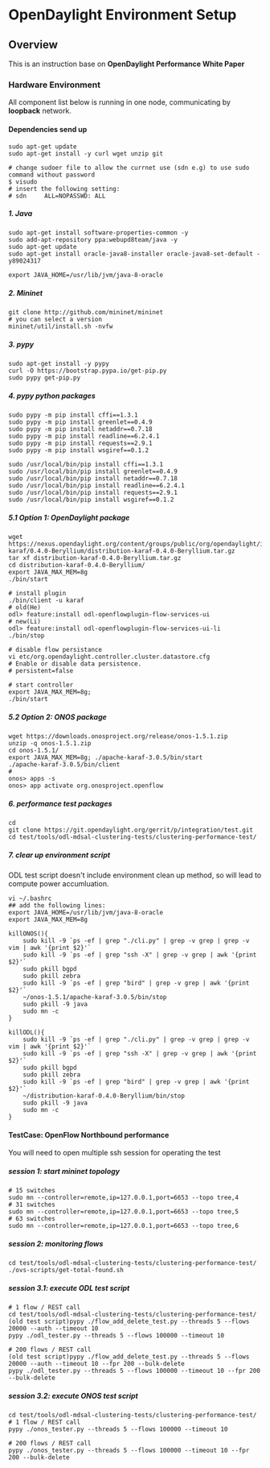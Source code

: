 # OpenDaylight Environment Setup

## Overview

This is an instruction base on **OpenDaylight Performance White Paper**

### Hardware Environment ###

All component list below is running in one node, communicating by **loopback** network.

#### Dependencies send up ####
	sudo apt-get update
	sudo apt-get install -y curl wget unzip git
	
	# change sudoer file to allow the currnet use (sdn e.g) to use sudo command without password
	$ visudo
	# insert the following setting:
	# sdn     ALL=NOPASSWD: ALL
	
##### 1. Java #####
	sudo apt-get install software-properties-common -y
	sudo add-apt-repository ppa:webupd8team/java -y
	sudo apt-get update
	sudo apt-get install oracle-java8-installer oracle-java8-set-default -y89024317
	
	export JAVA_HOME=/usr/lib/jvm/java-8-oracle
	
##### 2. Mininet #####
	git clone http://github.com/mininet/mininet
	# you can select a version
	mininet/util/install.sh -nvfw
	
##### 3. pypy #####
	sudo apt-get install -y pypy
	curl -O https://bootstrap.pypa.io/get-pip.py
	sudo pypy get-pip.py
	
##### 4. pypy python packages #####
	sudo pypy -m pip install cffi==1.3.1
	sudo pypy -m pip install greenlet==0.4.9
	sudo pypy -m pip install netaddr==0.7.18
	sudo pypy -m pip install readline==6.2.4.1
	sudo pypy -m pip install requests==2.9.1
	sudo pypy -m pip install wsgiref==0.1.2
	
	sudo /usr/local/bin/pip install cffi==1.3.1
	sudo /usr/local/bin/pip install greenlet==0.4.9
	sudo /usr/local/bin/pip install netaddr==0.7.18
	sudo /usr/local/bin/pip install readline==6.2.4.1
	sudo /usr/local/bin/pip install requests==2.9.1
	sudo /usr/local/bin/pip install wsgiref==0.1.2
	
##### 5.1 Option 1: OpenDaylight package #####
	wget https://nexus.opendaylight.org/content/groups/public/org/opendaylight/integration/distribution-karaf/0.4.0-Beryllium/distribution-karaf-0.4.0-Beryllium.tar.gz
	tar xf distribution-karaf-0.4.0-Beryllium.tar.gz
	cd distribution-karaf-0.4.0-Beryllium/
	export JAVA_MAX_MEM=8g
	./bin/start
	
	# install plugin
	./bin/client -u karaf
	# old(He)
	odl> feature:install odl-openflowplugin-flow-services-ui
	# new(Li)
	odl> feature:install odl-openflowplugin-flow-services-ui-li
	./bin/stop
	
	# disable flow persistance
	vi etc/org.opendaylight.controller.cluster.datastore.cfg
	# Enable or disable data persistence.
	# persistent=false
	
	# start controller
	export JAVA_MAX_MEM=8g;
	./bin/start
	
	
##### 5.2 Option 2: ONOS package #####	
	wget https://downloads.onosproject.org/release/onos-1.5.1.zip
	unzip -q onos-1.5.1.zip
	cd onos-1.5.1/
	export JAVA_MAX_MEM=8g; ./apache-karaf-3.0.5/bin/start
	./apache-karaf-3.0.5/bin/client
	# 
	onos> apps -s
	onos> app activate org.onosproject.openflow

##### 6. performance test packages #####
	cd
	git clone https://git.opendaylight.org/gerrit/p/integration/test.git
	cd test/tools/odl-mdsal-clustering-tests/clustering-performance-test/

##### 7. clear up environment script #####
ODL test script doesn't include environment clean up method, so will lead to compute power accumluation.

	vi ~/.bashrc
	## add the following lines:
	export JAVA_HOME=/usr/lib/jvm/java-8-oracle
	export JAVA_MAX_MEM=8g

	killONOS(){
		sudo kill -9 `ps -ef | grep "./cli.py" | grep -v grep | grep -v vim | awk '{print $2}'`
		sudo kill -9 `ps -ef | grep "ssh -X" | grep -v grep | awk '{print $2}'`
		sudo pkill bgpd
		sudo pkill zebra
		sudo kill -9 `ps -ef | grep "bird" | grep -v grep | awk '{print $2}'`
		~/onos-1.5.1/apache-karaf-3.0.5/bin/stop
		sudo pkill -9 java
		sudo mn -c
	}
	
	killODL(){
		sudo kill -9 `ps -ef | grep "./cli.py" | grep -v grep | grep -v vim | awk '{print $2}'`
		sudo kill -9 `ps -ef | grep "ssh -X" | grep -v grep | awk '{print $2}'`
		sudo pkill bgpd
		sudo pkill zebra
		sudo kill -9 `ps -ef | grep "bird" | grep -v grep | awk '{print $2}'`
		~/distribution-karaf-0.4.0-Beryllium/bin/stop
		sudo pkill -9 java
		sudo mn -c
	}

#### TestCase: OpenFlow Northbound performance ####
You will need to open multiple ssh session for operating the test

##### session 1: start mininet topology #####
	# 15 switches
	sudo mn --controller=remote,ip=127.0.0.1,port=6653 --topo tree,4
	# 31 switches
	sudo mn --controller=remote,ip=127.0.0.1,port=6653 --topo tree,5
	# 63 switches
	sudo mn --controller=remote,ip=127.0.0.1,port=6653 --topo tree,6

##### session 2: monitoring flows #####
	cd test/tools/odl-mdsal-clustering-tests/clustering-performance-test/
	./ovs-scripts/get-total-found.sh
	
##### session 3.1: execute ODL test script #####
	# 1 flow / REST call
	cd test/tools/odl-mdsal-clustering-tests/clustering-performance-test/
	(old test script)pypy ./flow_add_delete_test.py --threads 5 --flows 20000 --auth --timeout 10
	pypy ./odl_tester.py --threads 5 --flows 100000 --timeout 10
	
	# 200 flows / REST call
	(old test script)pypy ./flow_add_delete_test.py --threads 5 --flows 20000 --auth --timeout 10 --fpr 200 --bulk-delete
	pypy ./odl_tester.py --threads 5 --flows 100000 --timeout 10 --fpr 200 --bulk-delete
	
##### session 3.2: execute ONOS test script #####
	cd test/tools/odl-mdsal-clustering-tests/clustering-performance-test/
	# 1 flow / REST call
	pypy ./onos_tester.py --threads 5 --flows 100000 --timeout 10
	
	# 200 flows / REST call	
	pypy ./onos_tester.py --threads 5 --flows 100000 --timeout 10 --fpr 200 --bulk-delete	